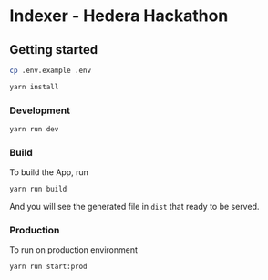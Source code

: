 # Indexer - Hedera Hackathon

## Getting started

```bash
cp .env.example .env

yarn install
```


### Development
```bash
yarn run dev
```

### Build

To build the App, run

```bash
yarn run build
```

And you will see the generated file in `dist` that ready to be served.

### Production 
To run on production environment
```bash
yarn run start:prod
```


